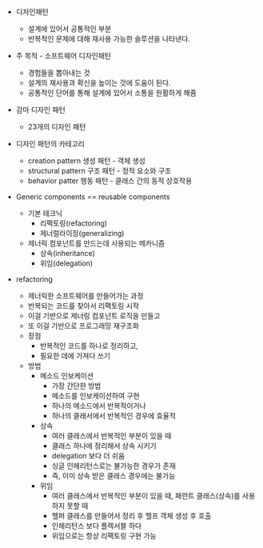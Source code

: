 * 디자인패턴
  * 설계에 있어서 공통적인 부분
  * 반복적인 문제에 대해 재사용 가능한 솔루션을 나타낸다.
* 주 목적 - 소프트웨어 디자인패턴
  * 경험들을 뽑아내는 것
  * 설계의 재사용과 확신을 높이는 것에 도움이 된다.
  * 공통적인 단어를 통해 설계에 있어서 소통을 원활하게 해쥼
* 감마 디자인 패턴
  * 23개의 디자인 패턴
* 디자인 패턴의 카테고리
  * creation pattern 생성 패턴 - 객체 생성
  * structural pattern 구조 패턴 - 정적 요소와 구조
  * behavior patter 행동 패턴 - 클래스 간의 동적 상호작용

* Generic components == reusable components
  * 기본 테크닉
    * 리팩토링(refactoring)
    * 제너럴라이징(generalizing)
  * 제너릭 컴포넌트를 만드는데 사용되는 메카니즘
    * 상속(inheritance)
    * 위임(delegation)
* refactoring
  * 제너릭한 소프트웨어를 만들어가는 과정
  * 반복되는 코드를 찾아서 리팩토링 시작
  * 이걸 기반으로 제너링 컴포넌트 로직을 만들고
  * 또 이걸 기반으로 프로그래밍 재구조화
  * 장점
    * 반복적인 코드를 하나로 정리하고,
    * 필요한 데에 가져다 쓰기
  * 방법
    * 메소드 인보케이션
      * 가장 간단한 방법
      * 메소드를 인보케이션하여 구현
      * 하나의 메소드에서 반복적이거나
      * 하나의 클래서에서 반복적인 경우에 효율적
    * 상속
      * 여러 클래스에서 반복적인 부분이 있을 때
      * 클래스 하나에 정리해서 상속 시키기
      * delegation 보다 더 쉬움
      * 싱글 인헤리턴스로는 불가능한 경우가 존재
      * 즉, 이미 상속 받은 클래스 경우에는 불가능
    * 위임
      * 여러 클래스에서 반복적인 부분이 있을 때, 패런트 클래스(상속)를 사용하지 못할 때
      * 헬퍼 클래스를 만들어서 정리 후 헬프 객체 생성 후 호출
      * 인헤리턴스 보다 플렉서블 하다
      * 위임으로는 항상 리팩토링 구현 가능

